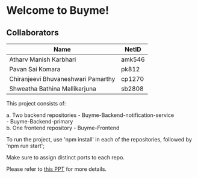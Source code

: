 # Welcome to Buyme!

## Collaborators

| Name           | NetID     |
|----------------|-----------|
| Atharv Manish Karbhari      | amk546     |
| Pavan Sai Komara     | pk812     |
| Chiranjeevi Bhuvaneshwari Pamarthy  | cp1270     |
| Shweatha Bathina Mallikarjuna  | sb2808     |

This project consists of:

a. Two backend repositories
    - Buyme-Backend-notification-service <br>
    - Buyme-Backend-primary <br>
b. One frontend repository
    - Buyme-Frontend

To run the project, use 'npm install' in each of the repositories,
followed by 'npm run start';

Make sure to assign distinct ports to each repo.

Please refer to [this PPT](https://github.com/komarapavansai/Buyme-Final-Project/blob/main/BuyMe_CS527.pptx) for more details.
